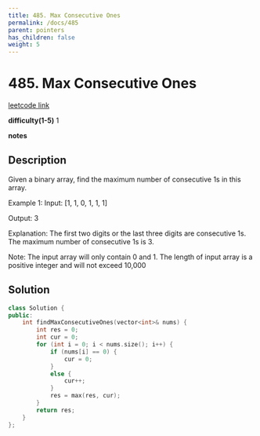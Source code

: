 ```yaml
---
title: 485. Max Consecutive Ones
permalink: /docs/485
parent: pointers
has_children: false
weight: 5
---
```

# 485. Max Consecutive Ones
[leetcode link](https://leetcode.com/problems/max-consecutive-ones/)

**difficulty(1-5)** 
1

**notes**   


## Description
Given a binary array, find the maximum number of consecutive 1s in this array.

Example 1:
Input: [1, 1, 0, 1, 1, 1]

Output: 3

Explanation: 
The first two digits or the last three digits are consecutive 1s.
    The maximum number of consecutive 1s is 3.

Note:
The input array will only contain 0 and 1.
The length of input array is a positive integer and will not exceed 10,000

## Solution
```c++
class Solution {
public:
    int findMaxConsecutiveOnes(vector<int>& nums) {
        int res = 0;
        int cur = 0;
        for (int i = 0; i < nums.size(); i++) {
            if (nums[i] == 0) {
                cur = 0;
            }
            else {
                cur++;
            }
            res = max(res, cur);
        }
        return res;
    }
};
```